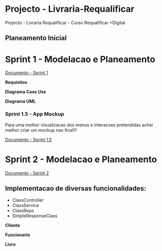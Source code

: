 # Projecto - Livraria-Requalificar
Projecto - Livraria Requalificar - Curso Requalificar +Digital

## Planeamento Inicial

# Sprint 1 - Modelacao e Planeamento

[Documento - Sprint 1](Sprints/Sprint_1.md)

**Requisitos**

**Diagrama Case Use**

**Diagrama UML**

### Sprint 1.5 - App Mockup
Para uma melhor visualizacao dos menus e interacoes pretendidas achei melhor criar um mockup nao final!!!

[Documento - Sprint 1.5](Sprints/Sprint_1.5.md)

# Sprint 2 - Modelacao e Planeamento

[Documento - Sprint 2]()

## Implementacao de diversas funcionalidades:
- ClassController
- ClassService
- ClassRepo
- SimpleResponseClass

**Cliente**

**Funcionario**

**Livro**
